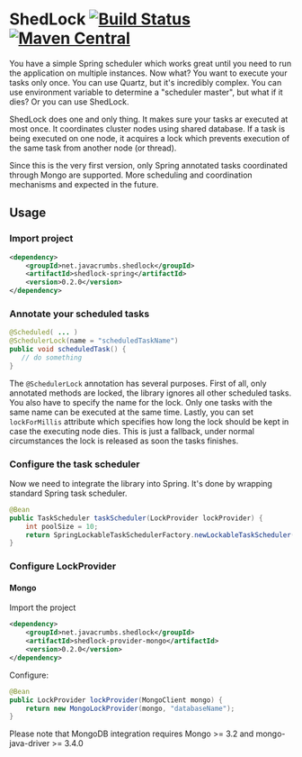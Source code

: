 ShedLock [![Build Status](https://travis-ci.org/lukas-krecan/ShedLock.png?branch=master)](https://travis-ci.org/lukas-krecan/ShedLock) [![Maven Central](https://maven-badges.herokuapp.com/maven-central/net.javacrumbs.shedlock/shedlock-parent/badge.svg)](https://maven-badges.herokuapp.com/maven-central/net.javacrumbs.shedlock/shedlock-parent)
========

You have a simple Spring scheduler which works great until you need to run the application
on multiple instances. Now what? You want to execute your tasks only once. You can use Quartz, 
but it's incredibly complex. You can use environment variable to determine a "scheduler master",
but what if it dies? Or you can use ShedLock.

ShedLock does one and only thing. It makes sure your tasks ar executed at most once. It coordinates
cluster nodes using shared database. If a task is being executed on one node, it acquires a lock which
prevents execution of the same task from another node (or thread). 
 
Since this is the very first version, only Spring annotated tasks coordinated through Mongo are supported. More
scheduling and coordination mechanisms and expected in the future. 

## Usage
### Import project

```xml
<dependency>
    <groupId>net.javacrumbs.shedlock</groupId>
    <artifactId>shedlock-spring</artifactId>
    <version>0.2.0</version>
</dependency>
```

### Annotate your scheduled tasks
 
 ```java
@Scheduled( ... )
@SchedulerLock(name = "scheduledTaskName")
public void scheduledTask() {
    // do something
}
```
        
The `@SchedulerLock` annotation has several purposes. First of all, only annotated methods are locked, the library ignores
all other scheduled tasks. You also have to specify the name for the lock. Only one tasks with the same name can be executed
at the same time. Lastly, you can set `lockForMillis` attribute which specifies how long the lock should be kept in case the
executing node dies. This is just a fallback, under normal circumstances the lock is released as soon the tasks finishes.

### Configure the task scheduler
Now we need to integrate the library into Spring. It's done by wrapping standard Spring task scheduler.  

```java
@Bean
public TaskScheduler taskScheduler(LockProvider lockProvider) {
    int poolSize = 10;
    return SpringLockableTaskSchedulerFactory.newLockableTaskScheduler(poolSize, lockProvider);
}
```

### Configure LockProvider
#### Mongo
Import the project

```xml
<dependency>
    <groupId>net.javacrumbs.shedlock</groupId>
    <artifactId>shedlock-provider-mongo</artifactId>
    <version>0.2.0</version>
</dependency>
```

Configure:

```java
@Bean
public LockProvider lockProvider(MongoClient mongo) {
    return new MongoLockProvider(mongo, "databaseName");
}
```

Please note that MongoDB integration requires Mongo >= 3.2 and mongo-java-driver >= 3.4.0
